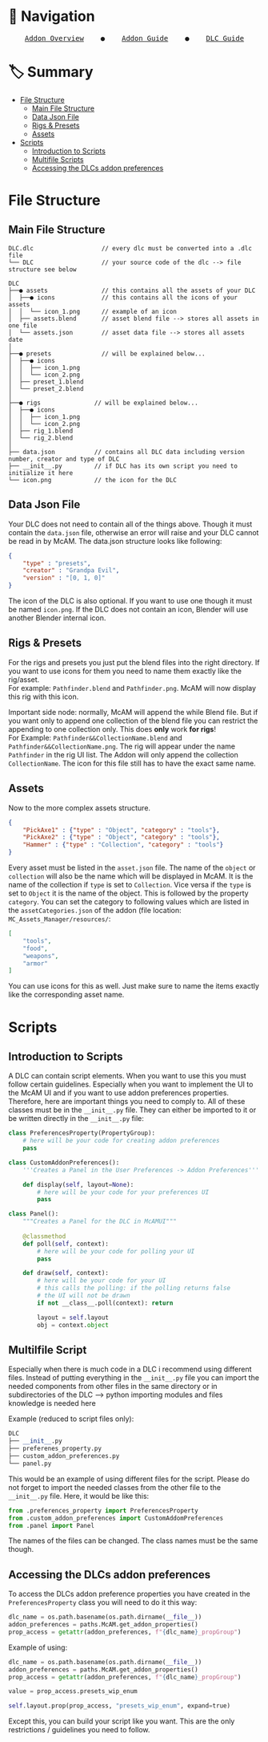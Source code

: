 # 🧭 Navigation
<div align="center">
    <pre><a href="README.md">Addon Overview</a>    ●    <a href="addon_guide.md">Addon Guide</a>    ●    <a href="dlc_guide.md">DLC Guide</a></pre>
</div> 

# 🏷 Summary
* [File Structure](#file-structure)
  * [Main File Structure](#main-file-structure)
  * [Data Json File](#data-json-file)
  * [Rigs & Presets](#rigs--presets)
  * [Assets](#assets)
* [Scripts](#scripts)
  * [Introduction to Scripts](#introduction-to-scripts)
  * [Multifile Scripts](#mutlifile-scripts)
  * [Accessing the DLCs addon preferences](#accessing-the-dlcs-addon-preferences) 

# File Structure

## Main File Structure

```
DLC.dlc                   // every dlc must be converted into a .dlc file
└── DLC                   // your source code of the dlc --> file structure see below
```

```
DLC
├──● assets               // this contains all the assets of your DLC
│  ├──● icons             // this contains all the icons of your assets
│  │  └── icon_1.png      // example of an icon
│  ├── assets.blend       // asset blend file --> stores all assets in one file
│  └── assets.json        // asset data file --> stores all assets date
│  
├──● presets              // will be explained below...
│  ├──● icons
│  │  ├── icon_1.png
│  │  └── icon_2.png
│  ├── preset_1.blend
│  └── preset_2.blend
│  
├──● rigs               // will be explained below...
│  ├──● icons
│  │  ├── icon_1.png
│  │  └── icon_2.png
│  ├── rig_1.blend
│  └── rig_2.blend
│  
├── data.json           // contains all DLC data including version number, creator and type of DLC 
├── __init__.py         // if DLC has its own script you need to initialize it here
└── icon.png            // the icon for the DLC
```

## Data Json File

Your DLC does not need to contain all of the things above. Though it must contain the `data.json` file, otherwise an error will raise and your DLC cannot be read in by McAM. The data.json structure looks like following:

```json
{
    "type" : "presets",
    "creator" : "Grandpa Evil",
    "version" : "[0, 1, 0]"
}
```

The icon of the DLC is also optional. If you want to use one though it must be named `icon.png`. If the DLC does not contain an icon, Blender will use another Blender internal icon.

## Rigs & Presets

For the rigs and presets you just put the blend files into the right directory. If you want to use icons for them you need to name them exactly like the rig/asset.\
For example: `Pathfinder.blend` and `Pathfinder.png`. McAM will now display this rig with this icon.

Important side node: normally, McAM will append the while Blend file. But if you want only to append one collection of the blend file you can restrict the appending to one collection only. This does **only** work **for rigs**!\
For Example: `Pathfinder&&CollectionName.blend` and `Pathfinder&&CollectionName.png`. The rig will appear under the name `Pathfinder` in the rig UI list. The Addon will only append the collection `CollectionName`. The icon for this file still has to have the exact same name.

## Assets

Now to the more complex assets structure.
```json
{
    "PickAxe1" : {"type" : "Object", "category" : "tools"},
    "PickAxe2" : {"type" : "Object", "category" : "tools"},
    "Hammer" : {"type" : "Collection", "category" : "tools"}
}
```

Every asset must be listed in the `asset.json` file. The name of the `object` or `collection` will also be the name which will be displayed in McAM. It is the name of the collection if `type` is set to `Collection`. Vice versa if the `type` is set to `Object` it is the name of the object. This is followed by the property `category`. You can set the category to following values which are listed in the `assetCategories.json` of the addon (file location: `MC_Assets_Manager/resources/`:
```json
[
    "tools",
    "food",
    "weapons",
    "armor"
]
```

You can use icons for this as well. Just make sure to name the items exactly like the corresponding asset name.

# Scripts

## Introduction to Scripts

A DLC can contain script elements. When you want to use this you must follow certain guidelines. Especially when you want to implement the UI to the McAM UI and if you want to use addon preferences properties. Therefore, here are important things you need to comply to. All of these classes must be in the `__init__.py` file. They can either be imported to it or be written directly in the `__init__.py` file:

```py
class PreferencesProperty(PropertyGroup):
    # here will be your code for creating addon preferences
    pass
```

```py
class CustomAddonPreferences():
    '''Creates a Panel in the User Preferences -> Addon Preferences'''

    def display(self, layout=None):
        # here will be your code for your preferences UI
        pass
```

```py
class Panel():
    """Creates a Panel for the DLC in McAMUI"""
    
    @classmethod
    def poll(self, context):
        # here will be your code for polling your UI
        pass

    def draw(self, context):
        # here will be your code for your UI
        # this calls the polling: if the polling returns false
        # the UI will not be drawn 
        if not __class__.poll(context): return

        layout = self.layout
        obj = context.object
```

## Multilfile Script

Especially when there is much code in a DLC i recommend using different files. Instead of putting everything in the `__init__.py` file you can import the needed components from other files in the same directory or in subdirectories of the DLC --> python importing modules and files knowledge is needed here

Example (reduced to script files only):
```py
DLC
├── __init__.py
├── preferenes_property.py
├── custom_addon_preferences.py
└── panel.py
```
This would be an example of using different files for the script. Please do not forget to import the needed classes from the other file to the `__init__.py` file. Here, it would be like this:
```py
from .preferences_property import PreferencesProperty
from .custom_addon_preferences import CustomAddomPreferences
from .panel import Panel
```
The names of the files can be changed. The class names must be the same though.

## Accessing the DLCs addon preferences

To access the DLCs addon preference properties you have created in the `PreferencesProperty` class you will need to do it this way:
```py
dlc_name = os.path.basename(os.path.dirname(__file__))
addon_preferences = paths.McAM.get_addon_properties()
prop_access = getattr(addon_preferences, f"{dlc_name}_propGroup")
```
Example of using:
```py
dlc_name = os.path.basename(os.path.dirname(__file__))
addon_preferences = paths.McAM.get_addon_properties()
prop_access = getattr(addon_preferences, f"{dlc_name}_propGroup")

value = prop_access.presets_wip_enum

self.layout.prop(prop_access, "presets_wip_enum", expand=true)
```
        
Except this, you can build your script like you want. This are the only restrictions / guidelines you need to follow.
